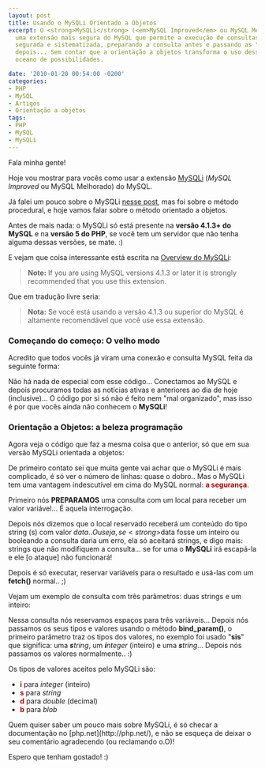 ```yaml
---
layout: post
title: Usando o MySQLi Orientado a Objetos
excerpt: O <strong>MySQLi</strong> (<em>MySQL Improved</em> ou MySQL Melhorado) é
  uma extensão mais segura do MySQL que permite a execução de consultas SQL de forma
  segurada e sistematizada, preparando a consulta antes e passando as "variáveis"
  depois... Sem contar que a orientação a objetos transforma o uso dessa técnica num
  oceano de possibilidades.

date: '2010-01-20 00:54:00 -0200'
categories:
- PHP
- MySQL
- Artigos
- Orientação a objetos
tags:
- PHP
- MySQL
- MySQLi
---
```

Fala minha gente!

Hoje vou mostrar para vocês como usar a extensão [MySQLi](http://br.php.net/manual/pt_BR/book.mysqli.php) (<em>MySQL Improved</em> ou MySQL Melhorado) do MySQL.

Já falei um pouco sobre o MySQLi [nesse post](/guia-pratico-de-mysqli-no-php), mas foi sobre o método procedural, e hoje vamos falar sobre o método orientado a objetos.

Antes de mais nada: o MySQLi só está presente na <strong>versão 4.1.3+ do MySQL</strong> e na <strong>versão 5 do PHP</strong>, se você tem um servidor que não tenha alguma dessas versões, se mate. :)

E vejam que coisa interessante está escrita na [Overview do MySQLi](http://br.php.net/manual/pt_BR/mysqli.overview.php):

<blockquote><strong>Note:</strong> If you are using MySQL versions 4.1.3 or later it is strongly recommended that you use this extension.
</blockquote>
Que em tradução livre seria:

<blockquote><strong>Nota:</strong> Se você está usando a versão 4.1.3 ou superior do MySQL é altamente recomendável que você use essa extensão.
</blockquote>

<h3>Começando do começo: O velho modo</h3>
Acredito que todos vocês já viram uma conexão e consulta MySQL feita da seguinte forma:


<div data-gist-id="7356c7150b85316a4098" data-gist-show-loading="false"></div>

Não há nada de especial com esse código... Conectamos ao MySQL e depois procuramos todas as notícias ativas e anteriores ao dia de hoje (inclusive)... O código por si só não é feito nem "mal organizado", mas isso é por que vocês ainda não conhecem o <strong>MySQLi</strong>!


<h3>Orientação a Objetos: a beleza programação</h3>
Agora veja o código que faz a mesma coisa que o anterior, só que em sua versão MySQLi orientada a objetos:

<div data-gist-id="2bb987b60fe51af11668" data-gist-show-loading="false"></div>

De primeiro contato sei que muita gente vai achar que o MySQLi é mais complicado, é só ver o número de linhas: quase o dobro.. Mas o MySQLi tem uma vantagem indescutível em cima do MySQL normal: <strong style="color: #B40000">a segurança</strong>.

Primeiro nós <strong>PREPARAMOS</strong> uma consulta com um local para receber um valor variável... É aquela interrogação.

Depois nós dizemos que o local reservado receberá um conteúdo do tipo string (s) com valor $data.. Ou seja, se <strong>$data</strong> fosse um inteiro ou booleando a consulta daria um erro, ela só aceitará strings, e digo mais: strings que não modifiquem a consulta... se for uma [](/?s=SQL+Injection) o <strong>MySQLi</strong> irá escapá-la e ele [o ataque] não funcionará!

Depois é só executar, reservar variáveis para o resultado e usá-las com um <strong>fetch()</strong> normal.. ;)

Vejam um exemplo de consulta com três parâmetros: duas strings e um inteiro:


<div data-gist-id="34d6d4e34402b6fe7924" data-gist-show-loading="false"></div>

Nessa consulta nós reservamos espaços para três variáveis... Depois nós passamos os seus tipos e valores usando o método <strong>bind_param()</strong>, o primeiro parâmetro traz os tipos dos valores, no exemplo foi usado "<strong>sis</strong>" que significa: uma <em><strong>s</strong>tring</em>, um <em><strong>i</strong>nteger</em> (inteiro) e uma <em><strong>s</strong>tring</em>... Depois nós passamos os valores normalmente.. :)

Os tipos de valores aceitos pelo MySQLi são:

<ul>
<li><strong style="color: #B40000">i</strong> para <em>integer</em> (inteiro)</li>
<li><strong style="color: #B40000">s</strong> para <em>string</em></li>
<li><strong style="color: #B40000">d</strong> para <em>double</em> (decimal)</li>
<li><strong style="color: #B40000">b</strong> para <em>blob</em></li>
</ul>
Quem quiser saber um pouco mais sobre MySQLi, é só checar a documentação no [php.net](http://php.net/), e não se esqueça de deixar o seu comentário agradecendo (ou reclamando o.O)!

Espero que tenham gostado! :)

